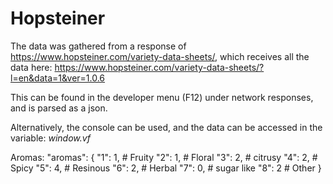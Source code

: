 # Hopsteiner
The data was gathered from a response of https://www.hopsteiner.com/variety-data-sheets/, which receives all the data here: https://www.hopsteiner.com/variety-data-sheets/?l=en&data=1&ver=1.0.6

This can be found in the developer menu (F12) under network responses, and is parsed as a json.

Alternatively, the console can be used, and the data can be accessed in the variable: _window._vf__

Aromas: 
"aromas": {
    "1": 1, # Fruity
    "2": 1, # Floral
    "3": 2, # citrusy
    "4": 2, # Spicy
    "5": 4, # Resinous
    "6": 2, # Herbal
    "7": 0, # sugar like
    "8": 2  # Other
}